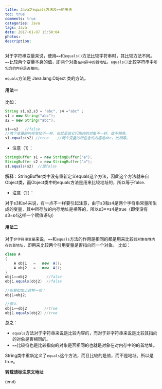 ```yaml
---
title: Java之equals方法及==的用法
toc: true
comments: true
categories: Java
tags: Java
date: 2017-01-07 15:50:04
photos:
description:
---
```

对于字符串变量来说，使用`==`和`equals()`方法比较字符串时，其比较方法不同。`==`比较两个变量本身的值，即两个对象`在内存中的首地址`。`equals()`比较字符串中`所包含的内容是否相同`。

<!--more-->

`equals`方法是 Java.lang.Object 类的方法。

#### 用法一

比如：
```java
String s1,s2,s3 = "abc", s4 ="abc" ;
s1 = new String("abc");
s2 = new String("abc");

s1==s2   //false      
//两个变量的内存地址不一样，也就是说它们指向的对象不一样，故不相等。
s1.equals(s2) //true    //两个变量的所包含的内容是abc，故相等。
```

* 注意（1）：
```java
StringBuffer s1 = new StringBuffer("a");
StringBuffer s2 = new StringBuffer("a");
s1.equals(s2)  //是false
```
解释：StringBuffer类中没有重新定义equals这个方法，因此这个方法就来自Object类，而Object类中的equals方法是用来比较地址的，所以等于false.

* 注意（2）：

对于s3和s4来说，有一点不一样要引起注意，由于s3和s4是两个字符串常量所生成的变量，其中所存放的内存地址是相等的，所以s3==s4是true（即使没有s3=s4这样一个赋值语句）

#### 用法二

对于`非字符串变量`来说，`==`和`equals`方法的作用是相同的都是用来比较`其对象在堆内存的首地址`，即用来比较两个引用变量是否指向同一个对象。
比如：
```java
class A
{
    A obj1   =   new  A();
    A obj2   =   new  A();
}
obj1==obj2         //false
obj1.equals(obj2)  //false
 
//但是如加上这样一句：
obj1=obj2;

//那么  
obj1==obj2        //true
obj1.equals(obj2) //true
```
总之：

* `equals`方法对于字符串来说是比较内容的，而对于非字符串来说是比较其指向的对象是否相同的。
* `==`比较符也是比较指向的对象是否相同的也就是对象在对内存中的的首地址。
  
String类中重新定义了`equals`这个方法，而且比较的是值，而不是地址。所以是true。

**转载请标注原文地址**

(end)
